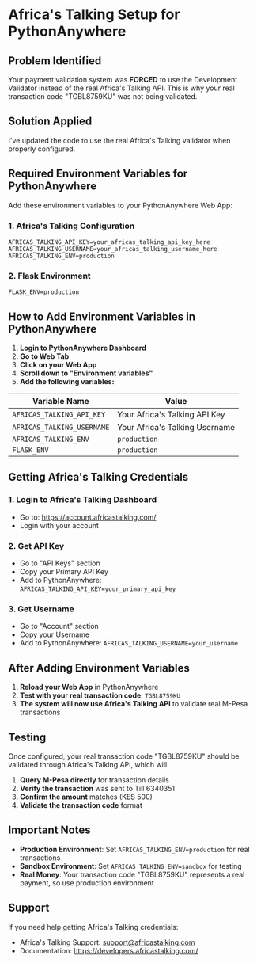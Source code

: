 # Africa's Talking Setup for PythonAnywhere

## Problem Identified
Your payment validation system was **FORCED** to use the Development Validator instead of the real Africa's Talking API. This is why your real transaction code "TGBL8759KU" was not being validated.

## Solution Applied
I've updated the code to use the real Africa's Talking validator when properly configured.

## Required Environment Variables for PythonAnywhere

Add these environment variables to your PythonAnywhere Web App:

### 1. Africa's Talking Configuration
```
AFRICAS_TALKING_API_KEY=your_africas_talking_api_key_here
AFRICAS_TALKING_USERNAME=your_africas_talking_username_here
AFRICAS_TALKING_ENV=production
```

### 2. Flask Environment
```
FLASK_ENV=production
```

## How to Add Environment Variables in PythonAnywhere

1. **Login to PythonAnywhere Dashboard**
2. **Go to Web Tab**
3. **Click on your Web App**
4. **Scroll down to "Environment variables"**
5. **Add the following variables:**

| Variable Name | Value |
|---------------|-------|
| `AFRICAS_TALKING_API_KEY` | Your Africa's Talking API Key |
| `AFRICAS_TALKING_USERNAME` | Your Africa's Talking Username |
| `AFRICAS_TALKING_ENV` | `production` |
| `FLASK_ENV` | `production` |

## Getting Africa's Talking Credentials

### 1. Login to Africa's Talking Dashboard
- Go to: https://account.africastalking.com/
- Login with your account

### 2. Get API Key
- Go to "API Keys" section
- Copy your Primary API Key
- Add to PythonAnywhere: `AFRICAS_TALKING_API_KEY=your_primary_api_key`

### 3. Get Username
- Go to "Account" section
- Copy your Username
- Add to PythonAnywhere: `AFRICAS_TALKING_USERNAME=your_username`

## After Adding Environment Variables

1. **Reload your Web App** in PythonAnywhere
2. **Test with your real transaction code**: `TGBL8759KU`
3. **The system will now use Africa's Talking API** to validate real M-Pesa transactions

## Testing

Once configured, your real transaction code "TGBL8759KU" should be validated through Africa's Talking API, which will:

1. **Query M-Pesa directly** for transaction details
2. **Verify the transaction** was sent to Till 6340351
3. **Confirm the amount** matches (KES 500)
4. **Validate the transaction code** format

## Important Notes

- **Production Environment**: Set `AFRICAS_TALKING_ENV=production` for real transactions
- **Sandbox Environment**: Set `AFRICAS_TALKING_ENV=sandbox` for testing
- **Real Money**: Your transaction code "TGBL8759KU" represents a real payment, so use production environment

## Support

If you need help getting Africa's Talking credentials:
- Africa's Talking Support: support@africastalking.com
- Documentation: https://developers.africastalking.com/
